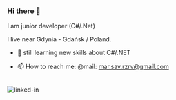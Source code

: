 ### Hi there 👋

I am junior developer (C#/.Net)

I live near Gdynia - Gdańsk / Poland.
- 🌱  still learning new skills about C#/.NET

- 📫 How to reach me: @mail: mar.sav.rzrv@gmail.com

<br>[<img align="left" alt="linked-in" src="https://img.shields.io/badge/linkedin-%230077B5.svg?&style=for-the-badge&logo=linkedin&logoColor=white" />](https://www.linkedin.com/in/m-k-sawicki/) <br>
